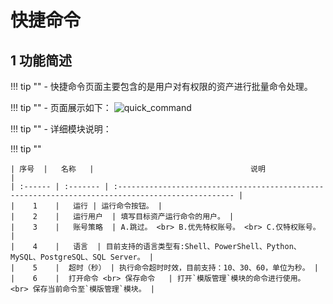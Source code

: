 # 快捷命令
## 1 功能简述
!!! tip ""
    - 快捷命令页面主要包含的是用户对有权限的资产进行批量命令处理。

!!! tip ""
    - 页面展示如下：
![quick_command](../../../img/quick_command01.png)

!!! tip ""
    - 详细模块说明：

!!! tip ""

    | 序号  |   名称   |                                   说明                                                         |
    | :------ | :------- | :------------------------------------------------------------------------------------------------ |
    |    1    |   运行 | 运行命令按钮。 |
    |    2    |   运行用户  | 填写目标资产运行命令的用户。 |
    |    3    |   账号策略  | A.跳过。 <br> B.优先特权账号。 <br> C.仅特权账号。 |
    |    4    |   语言  | 目前支持的语言类型有:Shell、PowerShell、Python、 MySQL、PostgreSQL、SQL Server。 |
    |    5    |  超时（秒） | 执行命令超时时效，目前支持：10、30、60，单位为秒。 |
    |    6    |  打开命令 <br> 保存命令   | 打开`模版管理`模块的命令进行使用。 <br> 保存当前命令至`模版管理`模块。 |



